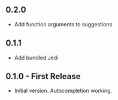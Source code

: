 ## 0.2.0
* Add function arguments to suggestions

## 0.1.1
* Add bundled Jedi

## 0.1.0 - First Release
* Initial version. Autocompletion working.

